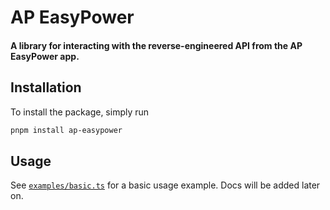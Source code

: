 # AP EasyPower

#### A library for interacting with the reverse-engineered API from the AP EasyPower app.

## Installation

To install the package, simply run

```sh
pnpm install ap-easypower
```

## Usage

See [`examples/basic.ts`](/examples/basic.ts) for a basic usage example. Docs will be added later on.
